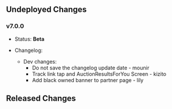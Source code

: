 ## Undeployed Changes

### v7.0.0

- Status: **Beta**
- Changelog:

  - Dev changes:
    - Do not save the changelog update date - mounir
    - Track link tap and AuctionResultsForYou Screen - kizito
    - Add black owned banner to partner page - lily

<!-- DO NOT CHANGE -->

## Released Changes
